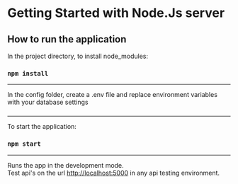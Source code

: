 # Getting Started with Node.Js server

## How to run the application

In the project directory, to install node_modules:

### `npm install`
-----

In the config folder, create a .env file and replace environment variables with your database settings

###
-----

To start the application:

### `npm start`
-----

Runs the app in the development mode.\
Test api's on the url [http://localhost:5000](http://localhost:5000) in any api testing environment.
